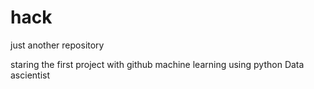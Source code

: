 # hack
just another repository

staring the first project with github
machine learning using python
Data ascientist
